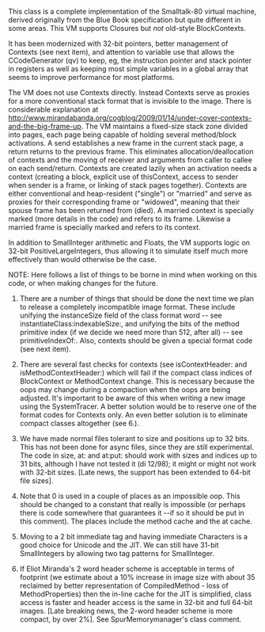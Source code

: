 This class is a complete implementation of the Smalltalk-80 virtual machine, derived originally from the Blue Book specification but quite different in some areas.  This VM supports Closures but *not* old-style BlockContexts.

It has been modernized with 32-bit pointers, better management of Contexts (see next item), and attention to variable use that allows the CCodeGenerator (qv) to keep, eg, the instruction pointer and stack pointer in registers as well as keeping most simple variables in a global array that seems to improve performance for most platforms.

The VM does not use Contexts directly.  Instead Contexts serve as proxies for a more conventional stack format that is invisible to the image.  There is considerable explanation at http://www.mirandabanda.org/cogblog/2009/01/14/under-cover-contexts-and-the-big-frame-up.  The VM maintains a fixed-size stack zone divided into pages, each page being capable of holding several method/block activations.  A send establishes a new frame in the current stack page, a return returns to the previous frame.  This eliminates allocation/deallocation of contexts and the moving of receiver and arguments from caller to callee on each send/return.  Contexts are created lazily when an activation needs a context (creating a block, explicit use of thisContext, access to sender when sender is a frame, or linking of stack pages together).  Contexts are either conventional and heap-resident ("single") or "married" and serve as proxies for their corresponding frame or "widowed", meaning that their spouse frame has been returned from (died).  A married context is specially marked (more details in the code) and refers to its frame.  Likewise a married frame is specially marked and refers to its context.

In addition to SmallInteger arithmetic and Floats, the VM supports logic on 32-bit PositiveLargeIntegers, thus allowing it to simulate itself much more effectively than would otherwise be the case.

NOTE:  Here follows a list of things to be borne in mind when working on this code, or when making changes for the future.

1.  There are a number of things that should be done the next time we plan to release a completely incompatible image format.  These include unifying the instanceSize field of the class format word -- see instantiateClass:indexableSize:, and unifying the bits of the method primitive index (if we decide we need more than 512, after all) -- see primitiveIndexOf:.  Also, contexts should be given a special format code (see next item).

2.  There are several fast checks for contexts (see isContextHeader: and isMethodContextHeader:) which will fail if the compact class indices of BlockContext or MethodContext change.  This is necessary because the oops may change during a compaction when the oops are being adjusted.  It's important to be aware of this when writing a new image using the SystemTracer.  A better solution would be to reserve one of the format codes for Contexts only.  An even better solution is to eliminate compact classes altogether (see 6.).

3.  We have made normal files tolerant to size and positions up to 32 bits.  This has not been done for async files, since they are still experimental.  The code in size, at: and at:put: should work with sizes and indices up to 31 bits, although I have not tested it (di 12/98); it might or might not work with 32-bit sizes. [Late news, the support has been extended to 64-bit file sizes].

4.  Note that 0 is used in a couple of places as an impossible oop.  This should be changed to a constant that really is impossible (or perhaps there is code somewhere that guarantees it --if so it should be put in this comment).  The places include the method cache and the at cache.

5. Moving to a 2 bit immediate tag and having immediate Characters is a good choice for Unicode and the JIT.  We can still have 31-bit SmallIntegers by allowing two tag patterns for SmallInteger.

6.  If Eliot Miranda's 2 word header scheme is acceptable in terms of footprint (we estimate about a 10% increase in image size with about 35 reclaimed by better representation of CompiledMethod - loss of MethodProperties) then the in-line cache for the JIT is simplified, class access is faster and header access is the same in 32-bit and full 64-bit images.  [Late breaking news, the 2-word header scheme is more compact, by over 2%].  See SpurMemorymanager's class comment.